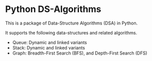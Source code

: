 # Python DS-Algorithms

This is a package of Data-Structure Algorithms (DSA) in Python.

It supports the following data-structures and related algorithms.

- Queue: Dynamic and linked variants
- Stack: Dynamic and linked variants
- Graph: Breadth-First Search (BFS), and Depth-First Search (DFS)
